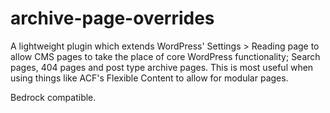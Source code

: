 # archive-page-overrides
A lightweight plugin which extends WordPress' Settings > Reading page to allow CMS pages to take the place of core WordPress functionality; Search pages, 404 pages and post type archive pages. This is most useful when using things like ACF's Flexible Content to allow for modular pages.

Bedrock compatible.
